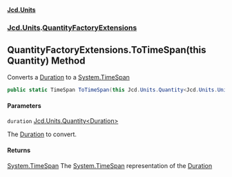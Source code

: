 #### [Jcd.Units](index 'index')
### [Jcd.Units](Jcd.Units 'Jcd.Units').[QuantityFactoryExtensions](QuantityFactoryExtensions 'Jcd.Units.QuantityFactoryExtensions')

## QuantityFactoryExtensions.ToTimeSpan(this Quantity<Duration>) Method

Converts a [Duration](Duration 'Jcd.Units.UnitTypes.Duration') to a [System.TimeSpan](https://docs.microsoft.com/en-us/dotnet/api/System.TimeSpan 'System.TimeSpan')

```csharp
public static TimeSpan ToTimeSpan(this Jcd.Units.Quantity<Jcd.Units.UnitTypes.Duration> duration);
```
#### Parameters

<a name='Jcd.Units.QuantityFactoryExtensions.ToTimeSpan(thisJcd.Units.Quantity_Jcd.Units.UnitTypes.Duration_).duration'></a>

`duration` [Jcd.Units.Quantity&lt;](Quantity_TUnit_ 'Jcd.Units.Quantity<TUnit>')[Duration](Duration 'Jcd.Units.UnitTypes.Duration')[&gt;](Quantity_TUnit_ 'Jcd.Units.Quantity<TUnit>')

The [Duration](Duration 'Jcd.Units.UnitTypes.Duration') to convert.

#### Returns
[System.TimeSpan](https://docs.microsoft.com/en-us/dotnet/api/System.TimeSpan 'System.TimeSpan')
The [System.TimeSpan](https://docs.microsoft.com/en-us/dotnet/api/System.TimeSpan 'System.TimeSpan') representation of the [Duration](Duration 'Jcd.Units.UnitTypes.Duration')